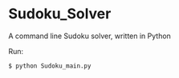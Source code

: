 Sudoku_Solver
=============

A command line Sudoku solver, written in Python

Run:

	$ python Sudoku_main.py